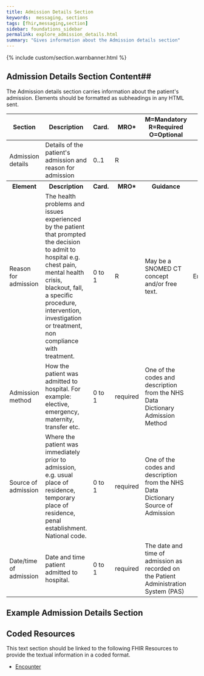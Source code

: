 ```yaml
---
title: Admission Details Section
keywords:  messaging, sections
tags: [fhir,messaging,section]
sidebar: foundations_sidebar
permalink: explore_admission_details.html
summary: "Gives information about the Admission details section"
---
```


{% include custom/section.warnbanner.html %}

## Admission Details Section Content##
The Admission details section carries information about the patient's admission. Elements should be formatted as subheadings in any HTML sent.

<table style="width:100%;max-width: 100%;">
	<thead>
		<tr>
			<th width="15%">Section</th>
			<th width="30%">Description</th>
			<th width="5%">Card.</th>
			<th width="5%">MRO*</th>
			<th width="25%">M=Mandatory R=Required O=Optional</th>
			<th width="20%"></th>
		</tr>
	</thead>
	<tbody>
		<tr>
			<td>Admission details</td>
			<td>Details of the patient's admission and reason for admission</td>
			<td>0..1</td>
			<td>R</td>
			<td>&nbsp;</td>
			<td></td
		</tr>
		<tr>
			<th>Element</th>
			<th>Description</th>
			<th>Card.</th>
			<th>MRO*</th>
			<th>Guidance</th>
			<th>FHIR Element</th>
		</tr>
		<tr>
			<td>Reason for admission</td>
			<td>The health problems and issues experienced by the patient that prompted the decision to admit to hospital e.g. chest pain, mental health crisis, blackout, fall,  a specific procedure, intervention, investigation or treatment, non compliance with treatment.</td>
			<td>0 to 1</td>
			<td>R</td>
			<td>May be a SNOMED CT concept and/or free text.</td>
			<td>Encounter.reason</td>
		</tr>
		<tr>
			<td>Admission method</td>
			<td>How the patient was admitted to hospital. For example: elective, emergency, maternity, transfer etc.</td>
			<td>0 to 1</td>
			<td>required</td>
			<td>One of the codes and description from the NHS Data Dictionary Admission Method</td>
		</tr>
		<tr>
			<td>Source of admission</td>
			<td>Where the patient was immediately prior to admission, e.g. usual place of residence, temporary place of residence, penal establishment. National code.</td>
			<td>0 to 1</td>
			<td>required</td>
			<td>One of the codes and description from the NHS Data Dictionary Source of Admission</td>
		</tr>
		<tr>
			<td>Date/time of admission</td>
			<td>Date and time patient admitted to hospital.</td>
			<td>0 to 1</td>
			<td>required</td>
			<td>The date and time of admission as recorded on the Patient Administration System (PAS)</td>
		</tr>
	</tbody>
</table>


##  Example Admission Details Section ##

<script src="https://gist.github.com/IOPS-DEV/063615bfb87522015e0c37ef7f06d4fd.js"></script>

## Coded Resources ##

This text section should be linked to the following FHIR Resources to provide the textual information in a coded format.

- [Encounter](workflow_encounter.html)






